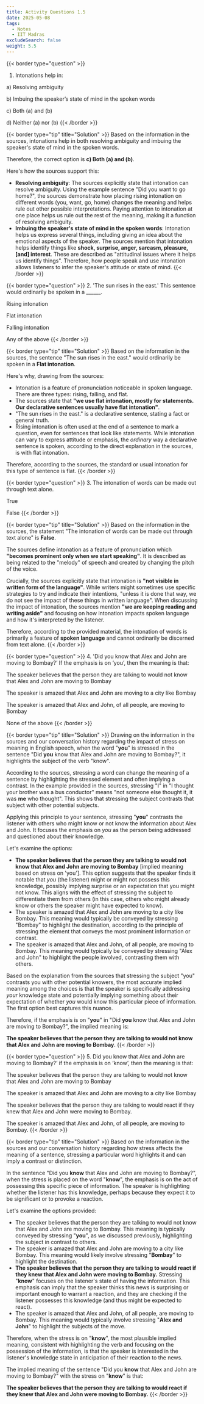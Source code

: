 ```yaml
---
title: Activity Questions 1.5
date: 2025-05-08
tags:
  - Notes 
  - IIT Madras
excludeSearch: false
weight: 5.5
---
```


{{< border type="question" >}}
1. Intonations help in:

a) Resolving ambiguity

b) Imbuing the speaker’s state of mind in the spoken words

c) Both (a) and (b)

d) Neither (a) nor (b)
{{< /border >}}

{{< border type="tip" title="Solution" >}}
Based on the information in the sources, intonations help in both resolving ambiguity and imbuing the speaker's state of mind in the spoken words.

Therefore, the correct option is **c) Both (a) and (b)**.

Here's how the sources support this:

*   **Resolving ambiguity**: The sources explicitly state that intonation can resolve ambiguity. Using the example sentence "Did you want to go home?", the sources demonstrate how placing rising intonation on different words (you, want, go, home) changes the meaning and helps rule out other possible interpretations. Paying attention to intonation at one place helps us rule out the rest of the meaning, making it a function of resolving ambiguity.
*   **Imbuing the speaker's state of mind in the spoken words**: Intonation helps us express several things, including giving an idea about the emotional aspects of the speaker. The sources mention that intonation helps identify things like **shock, surprise, anger, sarcasm, pleasure, [and] interest**. These are described as "attitudinal issues where it helps us identify things". Therefore, how people speak and use intonation allows listeners to infer the speaker's attitude or state of mind.
{{< /border >}}

{{< border type="question" >}}
2. 'The sun rises in the east.' This sentence would ordinarily be spoken in a ______.

Rising intonation

Flat intonation

Falling intonation

Any of the above
{{< /border >}}

{{< border type="tip" title="Solution" >}}
Based on the information in the sources, the sentence "The sun rises in the east." would ordinarily be spoken in a **Flat intonation**.

Here's why, drawing from the sources:

*   Intonation is a feature of pronunciation noticeable in spoken language. There are three types: rising, falling, and flat.
*   The sources state that **"we use flat intonation, mostly for statements. Our declarative sentences usually have flat intonation"**.
*   "The sun rises in the east." is a declarative sentence, stating a fact or general truth.
*   Rising intonation is often used at the end of a sentence to mark a question, even for sentences that look like statements. While intonation can vary to express attitude or emphasis, the *ordinary* way a declarative sentence is spoken, according to the direct explanation in the sources, is with flat intonation.

Therefore, according to the sources, the standard or usual intonation for this type of sentence is flat.
{{< /border >}}

{{< border type="question" >}}
3. The intonation of words can be made out through text alone.

True

False
{{< /border >}}

{{< border type="tip" title="Solution" >}}
Based on the information in the sources, the statement "The intonation of words can be made out through text alone" is **False**.

The sources define intonation as a feature of pronunciation which **"becomes prominent only when we start speaking"**. It is described as being related to the "melody" of speech and created by changing the pitch of the voice.

Crucially, the sources explicitly state that intonation is **"not visible in written form of the language"**. While writers might sometimes use specific strategies to try and indicate their intentions, "unless it is done that way, we do not see the impact of these things in written language". When discussing the impact of intonation, the sources mention **"we are keeping reading and writing aside"** and focusing on how intonation impacts spoken language and how it's interpreted by the listener.

Therefore, according to the provided material, the intonation of words is primarily a feature of **spoken language** and cannot ordinarily be discerned from text alone.
{{< /border >}}

{{< border type="question" >}}
4. 'Did you know that Alex and John are moving to Bombay?’ If the emphasis is on ‘you’, then the meaning is that:

The speaker believes that the person they are talking to would not know that Alex and John are moving to Bombay

The speaker is amazed that Alex and John are moving to a city like Bombay

The speaker is amazed that Alex and John, of all people, are moving to Bombay

None of the above
{{< /border >}}

{{< border type="tip" title="Solution" >}}
Drawing on the information in the sources and our conversation history regarding the impact of stress on meaning in English speech, when the word "**you**" is stressed in the sentence "Did **you** know that Alex and John are moving to Bombay?", it highlights the subject of the verb "know".

According to the sources, stressing a word can change the meaning of a sentence by highlighting the stressed element and often implying a contrast. In the example provided in the sources, stressing "I" in "I thought your brother was a bus conductor" means "not someone else thought it, it was **me** who thought". This shows that stressing the subject contrasts that subject with other potential subjects.

Applying this principle to your sentence, stressing "**you**" contrasts the listener with others who might know or not know the information about Alex and John. It focuses the emphasis on *you* as the person being addressed and questioned about their knowledge.

Let's examine the options:

*   **The speaker believes that the person they are talking to would not know that Alex and John are moving to Bombay** [implied meaning based on stress on 'you']. This option suggests that the speaker finds it notable that *you* (the listener) might or might not possess this knowledge, possibly implying surprise or an expectation that you might not know. This aligns with the effect of stressing the subject to differentiate them from others (in this case, others who might already know or others the speaker might have expected to know).
*   The speaker is amazed that Alex and John are moving to a city like Bombay. This meaning would typically be conveyed by stressing "Bombay" to highlight the destination, according to the principle of stressing the element that conveys the most prominent information or contrast.
*   The speaker is amazed that Alex and John, of all people, are moving to Bombay. This meaning would typically be conveyed by stressing "Alex and John" to highlight the people involved, contrasting them with others.

Based on the explanation from the sources that stressing the subject "you" contrasts you with other potential knowers, the most accurate implied meaning among the choices is that the speaker is specifically addressing *your* knowledge state and potentially implying something about their expectation of whether *you* would know this particular piece of information. The first option best captures this nuance.

Therefore, if the emphasis is on "**you**" in "Did **you** know that Alex and John are moving to Bombay?", the implied meaning is:

**The speaker believes that the person they are talking to would not know that Alex and John are moving to Bombay**.
{{< /border >}}

{{< border type="question" >}}
5. Did you know that Alex and John are moving to Bombay?’ if the emphasis is on ‘know’, then the meaning is that:

The speaker believes that the person they are talking to would not know that Alex and John are moving to Bombay

The speaker is amazed that Alex and John are moving to a city like Bombay

The speaker believes that the person they are talking to would react if they knew that Alex and John were moving to Bombay.

The speaker is amazed that Alex and John, of all people, are moving to Bombay.
{{< /border >}}

{{< border type="tip" title="Solution" >}}
Based on the information in the sources and our conversation history regarding how stress affects the meaning of a sentence, stressing a particular word highlights it and can imply a contrast or distinction.

In the sentence "Did you **know** that Alex and John are moving to Bombay?", when the stress is placed on the word "**know**", the emphasis is on the act of possessing this specific piece of information. The speaker is highlighting whether the listener has this knowledge, perhaps because they expect it to be significant or to provoke a reaction.

Let's examine the options provided:

*   The speaker believes that the person they are talking to would not know that Alex and John are moving to Bombay. This meaning is typically conveyed by stressing "**you**", as we discussed previously, highlighting the subject in contrast to others.
*   The speaker is amazed that Alex and John are moving to a city like Bombay. This meaning would likely involve stressing "**Bombay**" to highlight the destination.
*   **The speaker believes that the person they are talking to would react if they knew that Alex and John were moving to Bombay.** Stressing "**know**" focuses on the listener's state of having the information. This emphasis can imply that the speaker thinks this news is surprising or important enough to warrant a reaction, and they are checking if the listener possesses this knowledge (and thus might be expected to react).
*   The speaker is amazed that Alex and John, of all people, are moving to Bombay. This meaning would typically involve stressing "**Alex and John**" to highlight the subjects of the move.

Therefore, when the stress is on "**know**", the most plausible implied meaning, consistent with highlighting the verb and focusing on the possession of the information, is that the speaker is interested in the listener's knowledge state in anticipation of their reaction to the news.

The implied meaning of the sentence "Did you **know** that Alex and John are moving to Bombay?" with the stress on "**know**" is that:

**The speaker believes that the person they are talking to would react if they knew that Alex and John were moving to Bombay.**
{{< /border >}}